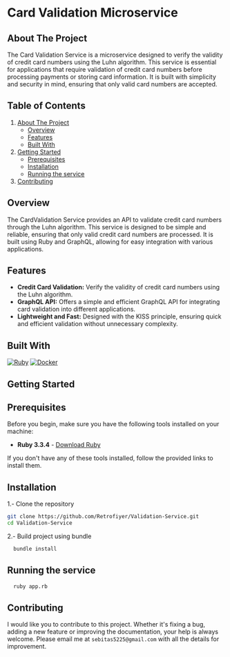 <div>
    <h1>Card Validation Microservice</h1>
</div>

## About The Project

The Card Validation Service is a microservice designed to verify the validity of credit card numbers using the Luhn algorithm. This service is essential for applications that require validation of credit card numbers before processing payments or storing card information. It is built with simplicity and security in mind, ensuring that only valid card numbers are accepted.

## Table of Contents

<ol>
    <li>
      <a href="#about-the-project">About The Project</a>
      <ul>
        <li><a href="#overview">Overview</a></li>
        <li><a href="#features">Features</a></li>
        <li><a href="#built-with">Built With</a></li>
      </ul>
    </li>
    <li>
      <a href="#getting-started">Getting Started</a>
      <ul>
        <li><a href="#prerequisites">Prerequisites</a></li>
        <li><a href="#installation">Installation</a></li>
        <li><a href="#running-the-service">Running the service</a></li>
      </ul>
    </li>
    <li>
      <a href="#contributing">Contributing</a>
    </li>
 </ol>

## Overview

The CardValidation Service provides an API to validate credit card numbers through the Luhn algorithm. This service is designed to be simple and reliable, ensuring that only valid credit card numbers are processed. It is built using Ruby and GraphQL, allowing for easy integration with various applications.

## Features

<div>
  <ul>
      <li> <b>Credit Card Validation:</b> Verify the validity of credit card numbers using the Luhn algorithm.</li>
      <li> <b>GraphQL API:</b> Offers a simple and efficient GraphQL API for integrating card validation into different applications.</li>
      <li> <b>Lightweight and Fast:</b> Designed with the KISS principle, ensuring quick and efficient validation without unnecessary complexity.</li>
  </ul>
</div>

## Built With

[![Ruby][ruby.com]][ruby-url]
[![Docker][docker.com]][docker-url]

<!-- GETTING STARTED -->
## Getting Started

## Prerequisites

Before you begin, make sure you have the following tools installed on your machine:

- **Ruby 3.3.4** - [Download Ruby](https://www.ruby-lang.org/es/downloads/)

If you don't have any of these tools installed, follow the provided links to install them.


## Installation

1.- Clone the repository
   ```sh
   git clone https://github.com/Retrofiyer/Validation-Service.git
   cd Validation-Service
   ```
2.- Build project using bundle
 ```sh
   bundle install
   ```

## Running the service

  ```sh
    ruby app.rb
   ```

## Contributing

I would like you to contribute to this project. Whether it's fixing a bug, adding a new feature or improving the documentation, your help is always welcome. Please email me at `sebitas5225@gmail.com` with all 
the details for improvement.

<!-- LINKS & IMAGES -->

[docker.com]: https://img.shields.io/badge/Docker-black?style=for-the-badge&logo=docker&logoColor=white
[docker-url]: https://www.docker.com/
[ruby.com]: https://img.shields.io/badge/Ruby-black?style=for-the-badge&logo=ruby&logoColor=white
[ruby-url]: https://www.ruby-lang.org/
